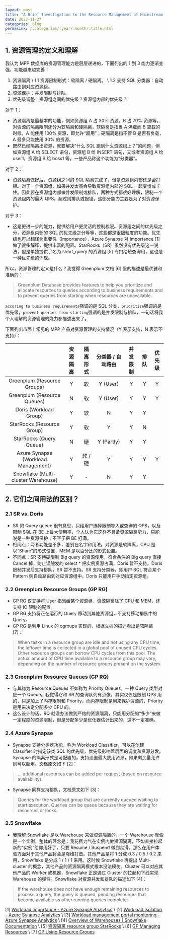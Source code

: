 ```yaml
---
layout: post
title: "A Brief Investigation to the Resource Management of Mainstream MPP Database System"
date: 2023-11-27
categories: blog
permalink: /:categories/:year/:month/:title.html
---
```


## 1. 资源管理的定义和理解

我认为 MPP 数据库的资源管理能力是层层递进的，下面列出的 1 到 3 能力逐渐变强、功能越来越完善：
1. 资源隔离  \\
   1.1 资源限制形式：软隔离 / 硬隔离。  \\
   1.2 支持 SQL 分类器：自动路由到对应资源组。
2. 资源保护：并发限制与排队。
3. 优先级调整：资源组之间的优先级？资源组内部的优先级？

对于 1：
- 资源隔离是最基本的功能，例如资源组 A 占 30% 资源，B 占 70% 资源等，对资源的隔离限制还分为软隔离和硬隔离，软隔离是指当 A 满载而 B 空载的时候，A 能使用 100% 资源，即允许“超用”；硬隔离是指不管 B 是否有负载，A 最多只能使用 30% 的资源。
- 既然已经隔离出资源，就要解决“什么 SQL 跑到什么资源组上？”的问题，例如资源组 A 给 SELECT 语句，资源组 B 给 INSERT 语句，又或者资源组 A 给 user1，资源组 B 给 boss1 等。一些产品称这个功能为“分类器”。

对于 2：
- 资源隔离做好后，资源组之间的 SQL 隔离完成了，但是资源组内部还是会打架。对于一个资源组，如果并发太高会导致资源组内部的 SQL 一起变慢或卡住。因此要在资源组内部做并发限制或排队，两种方式都很好理解，限制一个资源组内的最大 QPS，超过则排队或报错。这部分能力主要是为了对资源保护。

对于 3：
- 这是更进一步的能力，提供给用户更灵活的控制权限。资源组之间的优先级之分，资源组内部的 SQL 的优先级之分等等，这些都是很细粒度的功能。优先级也可以翻译为重要性（Importance），Azure Synapse 对 Importance [1] 做了很多解释，提供丰富的配置。StarRocks（SR）虽然没有优先级这一说法，但是单独提供了名为 short_query 的资源组 [5] 专门给短查询用，这也是一种优先级的体现。

所以，资源管理的定义是什么？我觉得 Greenplum 文档 [6] 里的描述是最优雅和准确的：
> Greenplum Database provides features to help you prioritize and allocate resources to queries according to business requirements and to prevent queries from starting when resources are unavailable.

`accoring to business requirements`强调的是 SQL 分类，`prioritize`强调的是优先级，`prevent queries from starting`强调的是并发限制与排队，一句话将我个人理解的资源管理的能力都描述出来了。

下面列出市面上常见的 MPP 产品对资源管理的支持情况（Y 表示支持，N 表示不支持）：

|                                     | 资源隔离 | 隔离形式 | 分类器 / 自动路由 | 并发限制 | 排队 | 优先级 |
|:-----------------------------------:|:--------:|:--------:|:-----------------:|:--------:|:----:|:------:|
| Greenplum (Resource Groups)         | Y        | 软       | Y (User)          | Y        | Y    | Y      |
| Greenplum (Resource Queues)         | N        | 软       | Y (User)          | Y        | Y    | Y      |
| Doris (Workload Group)              | Y        | 软       | N                 | Y        | Y    |        |
| StarRocks (Resource Group)          | Y        | 软       | Y                 | Y        | N    |        |
| StarRocks (Query Queue)             | N        | 硬       | Y (Partly)        | Y        | Y    |        |
| Azure Synapse (Workload Management) | Y        | 软 / 硬  | Y                 | Y        | Y    | Y      |
| Snowflake (Multi-cluster Warehouse) | Y        | -        | N                 | Y        | Y    |        |

## 2. 它们之间用法的区别？

### 2.1 SR vs. Doris
- SR 的 Query queue 很有意思，只给用户选择限制导入或查询的 QPS，以及限制 SQL 在 BE 上最大使用率，个人认为它这样不具备资源隔离能力，只能说是一种资源保护：不至于把 BE 打满。
- 相同点：两者功能差不多，差别在名字和用法。对资源是软隔离，CPU 是以“Share”的形式设置，MEM 是以百分比的形式设置。
- 不同点：SR 支持硬限制 Big query 的资源使用，符合条件的 Big query 直接 Cancel 掉，防止误触发的 select * 把实例资源占满，Doris 暂不支持。Doris 限制并发后支持排队，SR 暂不支持。SR 支持分类器，即用户 SQL 符合某个 Pattern 则自动路由到对应资源组中，Doris 只能用户手动指定资源组。

### 2.2 Greenplum Resource Groups (GP RG)
- GP RG 仅支持将 User 指派给某个资源组，资源隔离除了 CPU 和 MEM，还支持 IO 限制的配置。
- GP RG 支持将正在运行的 Query 移动到其他资源组，不支持移动排队中的 Query。
- GP RG 是利用 Linux 的 cgroups 实现的，根据文档的描述看出是软隔离 [7]：
> When tasks in a resource group are idle and not using any CPU time, the leftover time is collected in a global pool of unused CPU cycles. Other resource groups can borrow CPU cycles from this pool. The actual amount of CPU time available to a resource group may vary, depending on the number of resource groups present on the system.

### 2.3 Greenplum Resource Queues (GP RQ)
- 与其称为 Resource Queues 不如称为 Priority Queues，一种 Query 类型对应一个 Queue。我觉得它和 SR 的查询队列有点像，其实仅仅是限制 QPS 用的，只是加上了内存限制和 Priority，而内存限制是用来保护资源的，Priority 是用来决定分配多少 CPU 的。
- 这么设计的话，RQ 就没办法做到严格的资源隔离，只能用分配的“多少”来做一定程度的资源限制，但是分配多少是优化器估计出来的，这不一定准确。

### 2.4 Azure Synapse
- Synapse 支持分类器功能，称为 Workload Classifier，可以在创建 Classifier 时指定该类 SQL 的优先级，优先级影响着后面的调度和资源分发。Synapse 的隔离形式是可配置的，支持设置最大使用资源，如果剩余量允许则可以超用。文档原文如下 [2]：
> ... additional resources can be added per request (based on resource availability).
- Synapse 同样支持排队，文档原文如下 [3]：
> Queries for the workload group that are currently queued waiting to start execution. Queries can be queue because they are waiting for resources or locks.

### 2.5 Snowflake
- 我理解 Snowflake 是以 Warehouse 来做资源隔离的，一个 Warehouse 就像是一个实例，整体的理念是：我花费力气在实例内做资源隔离，不如直接拉起新的“实例”给你用好了，只要 Resume / Suspend 做到丝滑，那么在用户体验方面对于其他产品将会是降维打击。其他产品是将 1 分成 0.3 / 0.5 / 0.2 来用，Snowflake 是分成 1 / 1 / 1 来用。这时候 Snowflake 再提出 Multi-cluster 的概念，其他产品的资源隔离模式根本没法模仿。Cluster 可以对应其他产品的 Worker 或机器，Snowflake 正是通过 Cluster 的拉起和下线实现 Warehouse 的弹性。Snowflake 对资源并发和排队的描述如下 [4]：
> If the warehouse does not have enough remaining resources to process a query, the query is queued, pending resources that become available as other running queries complete.

[1] [Workload importance - Azure Synapse Analytics](https://learn.microsoft.com/en-us/azure/synapse-analytics/sql-data-warehouse/sql-data-warehouse-workload-importance) \\
[2] [Workload isolation - Azure Synapse Analytics](https://learn.microsoft.com/en-us/azure/synapse-analytics/sql-data-warehouse/sql-data-warehouse-workload-isolation)  \\
[3] [Workload management portal monitoring - Azure Synapse Analytics](https://learn.microsoft.com/en-us/azure/synapse-analytics/sql-data-warehouse/sql-data-warehouse-workload-management-portal-monitor)  \\
[4] [Overview of Warehouses | Snowflake Documentation](https://docs.snowflake.com/en/user-guide/warehouses-overview)  \\
[5] [资源隔离 resource group StarRocks](https://docs.starrocks.io/zh/docs/2.5/administration/resource_group/)  \\
[6] [GP Managing Resources](https://docs.vmware.com/en/VMware-Greenplum/7/greenplum-database/admin_guide-wlmgmt.html)  \\
[7] [GP Using Resource Groups](https://docs.vmware.com/en/VMware-Greenplum/7/greenplum-database/admin_guide-workload_mgmt_resgroups.html)
